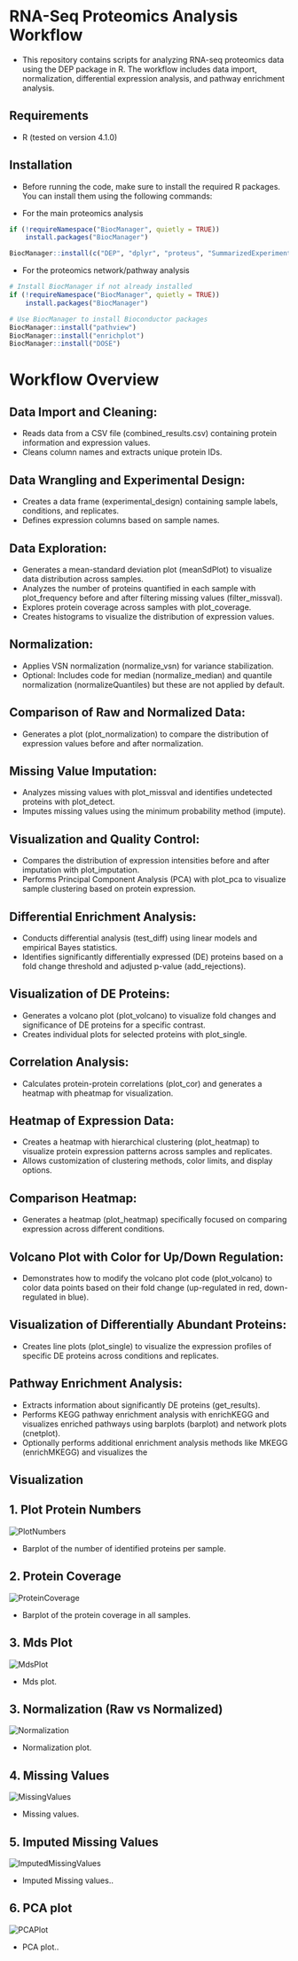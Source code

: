 # RNA-Seq Proteomics Analysis Workflow

- This repository contains scripts for analyzing RNA-seq proteomics data using the DEP package in R. The workflow includes data import, normalization, differential expression analysis, and pathway enrichment analysis.

## Requirements

- R (tested on version 4.1.0)

## Installation

- Before running the code, make sure to install the required R packages. You can install them using the following commands:

- For the main proteomics analysis
```R
if (!requireNamespace("BiocManager", quietly = TRUE))
    install.packages("BiocManager")

BiocManager::install(c("DEP", "dplyr", "proteus", "SummarizedExperiment"))

```

- For the proteomics network/pathway analysis
```R
# Install BiocManager if not already installed
if (!requireNamespace("BiocManager", quietly = TRUE))
    install.packages("BiocManager")

# Use BiocManager to install Bioconductor packages
BiocManager::install("pathview")
BiocManager::install("enrichplot")
BiocManager::install("DOSE")

```


# Workflow Overview

## Data Import and Cleaning:

- Reads data from a CSV file (combined_results.csv) containing protein information and expression values.
- Cleans column names and extracts unique protein IDs.

## Data Wrangling and Experimental Design:

- Creates a data frame (experimental_design) containing sample labels, conditions, and replicates.
- Defines expression columns based on sample names.

## Data Exploration:

- Generates a mean-standard deviation plot (meanSdPlot) to visualize data distribution across samples.
- Analyzes the number of proteins quantified in each sample with plot_frequency before and after filtering missing values (filter_missval).
- Explores protein coverage across samples with plot_coverage.
- Creates histograms to visualize the distribution of expression values.

## Normalization:

- Applies VSN normalization (normalize_vsn) for variance stabilization.
- Optional: Includes code for median (normalize_median) and quantile normalization (normalizeQuantiles) but these are not applied by default.

## Comparison of Raw and Normalized Data:

- Generates a plot (plot_normalization) to compare the distribution of expression values before and after normalization.

## Missing Value Imputation:

- Analyzes missing values with plot_missval and identifies undetected proteins with plot_detect.
- Imputes missing values using the minimum probability method (impute).

## Visualization and Quality Control:

- Compares the distribution of expression intensities before and after imputation with plot_imputation.
- Performs Principal Component Analysis (PCA) with plot_pca to visualize sample clustering based on protein expression.

## Differential Enrichment Analysis:

- Conducts differential analysis (test_diff) using linear models and empirical Bayes statistics.
- Identifies significantly differentially expressed (DE) proteins based on a fold change threshold and adjusted p-value (add_rejections).

## Visualization of DE Proteins:

- Generates a volcano plot (plot_volcano) to visualize fold changes and significance of DE proteins for a specific contrast.
- Creates individual plots for selected proteins with plot_single.

## Correlation Analysis:

- Calculates protein-protein correlations (plot_cor) and generates a heatmap with pheatmap for visualization.

## Heatmap of Expression Data:

- Creates a heatmap with hierarchical clustering (plot_heatmap) to visualize protein expression patterns across samples and replicates.
- Allows customization of clustering methods, color limits, and display options.

## Comparison Heatmap:

- Generates a heatmap (plot_heatmap) specifically focused on comparing expression across different conditions.

## Volcano Plot with Color for Up/Down Regulation:

- Demonstrates how to modify the volcano plot code (plot_volcano) to color data points based on their fold change (up-regulated in red, down-regulated in blue).

## Visualization of Differentially Abundant Proteins:

- Creates line plots (plot_single) to visualize the expression profiles of specific DE proteins across conditions and replicates.

## Pathway Enrichment Analysis:

- Extracts information about significantly DE proteins (get_results).
- Performs KEGG pathway enrichment analysis with enrichKEGG and visualizes enriched pathways using barplots (barplot) and network plots (cnetplot).
- Optionally performs additional enrichment analysis methods like MKEGG (enrichMKEGG) and visualizes the

## Visualization

## 1. **Plot Protein Numbers**
![PlotNumbers](plot_num.png)

- Barplot of the number of identified proteins per sample.

## 2. **Protein Coverage**
![ProteinCoverage](protein_coverage.png)

- Barplot of the protein coverage in all samples.

## 3. **Mds Plot**
![MdsPlot](mds_plot.png)

- Mds plot.

## 3. **Normalization (Raw vs Normalized)**
![Normalization](normalization_raw_vs_norm.png)

- Normalization plot.

## 4. **Missing Values**
![MissingValues](missingValues.png)

- Missing values.

## 5. **Imputed Missing Values**
![ImputedMissingValues](imputedMissingValues.png)

- Imputed Missing values..

## 6. **PCA plot**
![PCAPlot](pca_plot.png)

- PCA plot..
